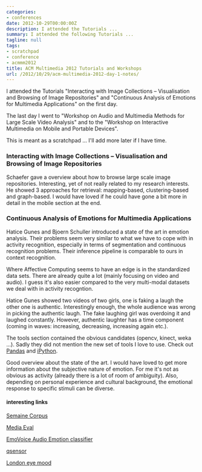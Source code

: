 ```yaml
---
categories:
- conferences
date: 2012-10-29T00:00:00Z
description: I attended the Tutorials ...
summary: I attended the following Tutorials ...
tagline: null
tags:
- scratchpad
- conference
- acmmm2012
title: ACM Multimedia 2012 Tutorials and Workshops
url: /2012/10/29/acm-multimedia-2012-day-1-notes/
---
```


I attended the Tutorials "Interacting with Image Collections – Visualisation and Browsing of Image Repositories"
and "Continuous Analysis of Emotions for Multimedia Applications" on the first day.

The last day I went to "Workshop on Audio and Multimedia Methods for Large Scale Video Analysis" and 
to the "Workshop on Interactive Multimedia on Mobile and Portable Devices".
 
 This is meant as a scratchpad ... I'll add more later if I have time.

### Interacting with Image Collections – Visualisation and Browsing of Image Repositories

Schaefer gave a overview about how to browse large scale image repositories. 
Interesting, yet of not really related to my research interests. 
He showed 3 approaches for retrieval: mapping-based, clustering-based and graph-based.
I would have loved if he could have gone a bit more in detail in the mobile section at the end.

### Continuous Analysis of Emotions for Multimedia Applications
Hatice Gunes and Bjoern Schuller introduced a state of the art in emotion analysis.
Their problems seem very similar to what we have to cope with in activity recognition,
especially in terms of segmentation and continuous recognition problems.
Their inference pipeline is comparable to ours in context recognition.

Where Affective Computing seems to have an edge is in the standardized data sets. 
There are already quite a lot (mainly focusing on video and audio). 
I guess it's also easier compared to the very multi-modal datasets we deal with in activity recogntion.

Hatice Gunes showed two videos of two girls, one is faking a laugh the other one is authentic.
Interestingly enough, the whole audience was wrong in picking the authentic laugh. 
The fake laughing girl was overdoing it and laughed constantly. 
However, authentic laughter has a time component (coming in waves: increasing, decreasing, increasing again etc.).

The tools section contained the obvious candidates (opencv, kinect, weka ...).
Sadly they did not mention the new set of tools I love to use. Check out [Pandas](http://pandas.pydata.org)
and [iPython](http://ipython.org).

Good overview about the state of the art. 
I would have loved to get more information about the subjective nature of emotion. For me it's not
as obvious as activity (already there is a lot of room of ambiguity). 
Also, depending on personal experience and cultural background, the emotional response to specific stimuli can be diverse.

#### interesting links

[Semaine Corpus](http://semaine-db.eu)

[Media Eval](http://www.multimediaeval.org/)

[EmoVoice Audio Emotion classifier](http://www.informatik.uni-augsburg.de/de/lehrstuehle/hcm/projects/tools/emovoice/)

[qsensor](http://www.affectiva.com/q-sensor/)

[London eye mood](http://cinimodstudio.com/project/london-eye-mood-conductor/)



